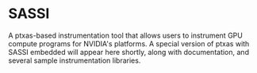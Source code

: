 # SASSI
A ptxas-based instrumentation tool that allows users to instrument GPU
compute programs for NVIDIA's platforms.  A special version of ptxas
with SASSI embedded will appear here shortly, along with
documentation, and several sample instrumentation libraries.
